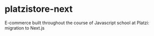 # platzistore-next
E-commerce built throughout the course of Javascript school at Platzi: migration to Next.js
